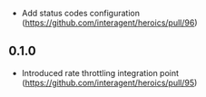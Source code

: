 - Add status codes configuration (https://github.com/interagent/heroics/pull/96)

## 0.1.0

- Introduced rate throttling integration point (https://github.com/interagent/heroics/pull/95)
